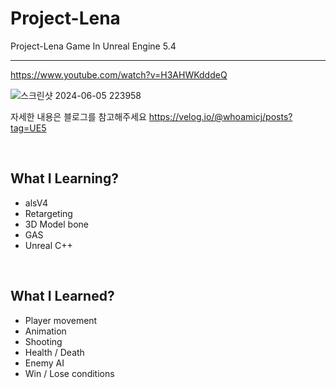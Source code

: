 # Project-Lena
Project-Lena Game In Unreal Engine 5.4

---

https://www.youtube.com/watch?v=H3AHWKdddeQ

![스크린샷 2024-06-05 223958](https://github.com/ChangJin-Lee/Project-Lena/assets/54494793/f8d1949b-98f3-4f73-8684-bfdad80c2506)

자세한 내용은 블로그를 참고해주세요
https://velog.io/@whoamicj/posts?tag=UE5


</br>

## What I Learning?

 - alsV4
 - Retargeting
 - 3D Model bone
 - GAS
 - Unreal C++

</br>

## What I Learned?

- Player movement
- Animation
- Shooting
- Health / Death
- Enemy AI
- Win / Lose conditions

</br>


